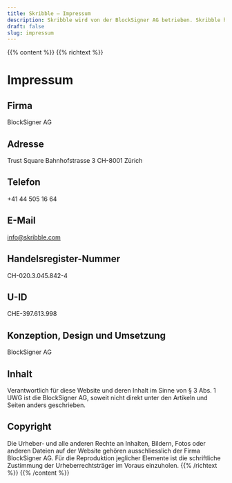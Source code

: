 ```yaml
---
title: Skribble – Impressum
description: Skribble wird von der BlockSigner AG betrieben. Skribble hat es sich zum Ziel gesetzt Vertragsprozesse zu digitalisieren. Seit der Gründung 2018 arbeitet ein wachsendes Team von Trust Shapern auf diese Zukunft hin.
draft: false
slug: impressum
---
```


{{% content %}}
{{% richtext %}}
# Impressum

## Firma
BlockSigner AG

## Adresse
Trust Square
Bahnhofstrasse 3
CH-8001 Zürich

## Telefon
+41 44 505 16 64

## E-Mail
[info@skribble.com](mailto:info@skribble.com "info@skribble.com")

## Handelsregister-Nummer
CH-020.3.045.842-4

## U-ID
CHE-397.613.998

## Konzeption, Design und Umsetzung
BlockSigner AG

## Inhalt
Verantwortlich für diese Website und deren Inhalt im Sinne von § 3 Abs. 1 UWG ist die BlockSigner AG, soweit nicht direkt unter den Artikeln und Seiten anders geschrieben.

## Copyright
Die Urheber- und alle anderen Rechte an Inhalten, Bildern, Fotos oder anderen Dateien auf der Website gehören ausschliesslich der Firma BlockSigner AG. Für die Reproduktion jeglicher Elemente ist die schriftliche Zustimmung der Urheberrechtsträger im Voraus einzuholen.
{{% /richtext %}}
{{% /content %}}